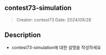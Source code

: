 ## contest73-simulation
> Creator: contest73
> Date: 2024/09/28

## Description 
* contest73-simulation에 대한 설명을 작성하세요